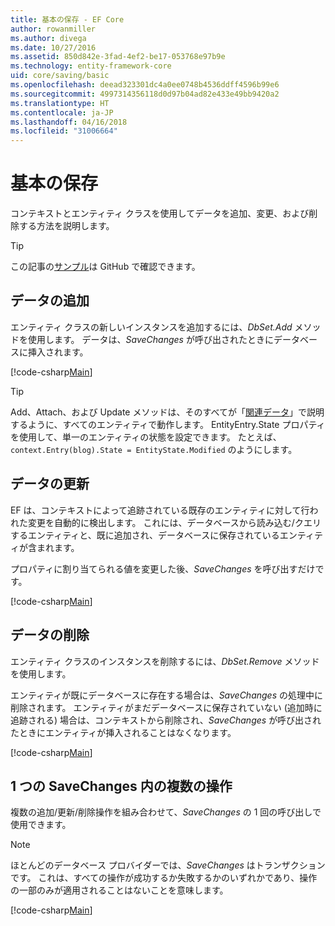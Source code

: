 ```yaml
---
title: 基本の保存 - EF Core
author: rowanmiller
ms.author: divega
ms.date: 10/27/2016
ms.assetid: 850d842e-3fad-4ef2-be17-053768e97b9e
ms.technology: entity-framework-core
uid: core/saving/basic
ms.openlocfilehash: deead323301dc4a0ee0748b4536ddff4596b99e6
ms.sourcegitcommit: 4997314356118d0d97b04ad82e433e49bb9420a2
ms.translationtype: HT
ms.contentlocale: ja-JP
ms.lasthandoff: 04/16/2018
ms.locfileid: "31006664"
---
```

# <a name="basic-save"></a>基本の保存

コンテキストとエンティティ クラスを使用してデータを追加、変更、および削除する方法を説明します。

> [!TIP]  
> この記事の[サンプル](https://github.com/aspnet/EntityFramework.Docs/tree/master/samples/core/Saving/Saving/Basics/)は GitHub で確認できます。

## <a name="adding-data"></a>データの追加

エンティティ クラスの新しいインスタンスを追加するには、*DbSet.Add* メソッドを使用します。 データは、*SaveChanges* が呼び出されたときにデータベースに挿入されます。

[!code-csharp[Main](../../../samples/core/Saving/Saving/Basics/Sample.cs#Add)]

> [!TIP]  
> Add、Attach、および Update メソッドは、そのすべてが「[関連データ](related-data.md)」で説明するように、すべてのエンティティで動作します。 EntityEntry.State プロパティを使用して、単一のエンティティの状態を設定できます。 たとえば、`context.Entry(blog).State = EntityState.Modified` のようにします。

## <a name="updating-data"></a>データの更新

EF は、コンテキストによって追跡されている既存のエンティティに対して行われた変更を自動的に検出します。 これには、データベースから読み込む/クエリするエンティティと、既に追加され、データベースに保存されているエンティティが含まれます。

プロパティに割り当てられる値を変更した後、*SaveChanges* を呼び出すだけです。

[!code-csharp[Main](../../../samples/core/Saving/Saving/Basics/Sample.cs#Update)]

## <a name="deleting-data"></a>データの削除

エンティティ クラスのインスタンスを削除するには、*DbSet.Remove* メソッドを使用します。

エンティティが既にデータベースに存在する場合は、*SaveChanges* の処理中に削除されます。 エンティティがまだデータベースに保存されていない (追加時に追跡される) 場合は、コンテキストから削除され、*SaveChanges* が呼び出されたときにエンティティが挿入されることはなくなります。

[!code-csharp[Main](../../../samples/core/Saving/Saving/Basics/Sample.cs#Remove)]

## <a name="multiple-operations-in-a-single-savechanges"></a>1 つの SaveChanges 内の複数の操作

複数の追加/更新/削除操作を組み合わせて、*SaveChanges* の 1 回の呼び出しで使用できます。

> [!NOTE]  
> ほとんどのデータベース プロバイダーでは、*SaveChanges* はトランザクションです。 これは、すべての操作が成功するか失敗するかのいずれかであり、操作の一部のみが適用されることはないことを意味します。

[!code-csharp[Main](../../../samples/core/Saving/Saving/Basics/Sample.cs#MultipleOperations)]
